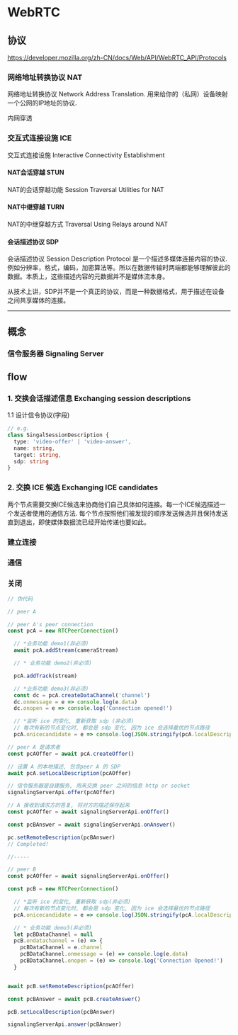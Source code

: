 # WebRTC

## 协议

<https://developer.mozilla.org/zh-CN/docs/Web/API/WebRTC_API/Protocols>

### 网络地址转换协议 NAT 

网络地址转换协议 Network Address Translation. 用来给你的（私网）设备映射一个公网的IP地址的协议.

内网穿透

### 交互式连接设施 ICE 

交互式连接设施 Interactive Connectivity Establishment


#### NAT会话穿越 STUN

NAT的会话穿越功能 Session Traversal Utilities for NAT


#### NAT中继穿越 TURN

NAT的中继穿越方式 Traversal Using Relays around NAT 

#### 会话描述协议 SDP

会话描述协议 Session Description Protocol 是一个描述多媒体连接内容的协议. 例如分辨率，格式，编码，加密算法等。所以在数据传输时两端都能够理解彼此的数据。本质上，这些描述内容的元数据并不是媒体流本身。

从技术上讲，SDP并不是一个真正的协议，而是一种数据格式，用于描述在设备之间共享媒体的连接。

---

## 概念

### 信令服务器 Signaling Server

## flow

### 1. 交换会话描述信息 Exchanging session descriptions

1.1 设计信令协议(字段)

``` ts
// e.g.
class SingalSessionDescription {
  type: 'video-offer' | 'video-answer',
  name: string,
  target: string,
  sdp: string
}


```

### 2. 交换 ICE 候选 Exchanging ICE candidates

两个节点需要交换ICE候选来协商他们自己具体如何连接。每一个ICE候选描述一个发送者使用的通信方法. 每个节点按照他们被发现的顺序发送候选并且保持发送直到退出，即使媒体数据流已经开始传递也要如此。


### 建立连接

### 通信

### 关闭


``` ts
// 伪代码

// peer A

// peer A's peer connection
const pcA = new RTCPeerConnection()

  // *业务功能 demo1(非必须)
  await pcA.addStream(cameraStream)

  // * 业务功能 demo2(非必须)

  pcA.addTrack(stream)

  // *业务功能 demo3(非必须)
  const dc = pcA.createDataChannel('channel')
  dc.onmessage = e => console.log(e.data)
  dc.onopen = e => console.log('Connection opened!')

  // *监听 ice 的变化, 重新获取 sdp (非必须)
  // 每次有新的节点变化时, 都会是 sdp 变化, 因为 ice 会选择最优的节点路径
  pcA.onicecandidate = e => console.log(JSON.stringify(pcA.localDescription /* this is peer A sdp */))

// peer A 是请求者
const pcAOffer = await pcA.createOffer()

// 设置 A 的本地描述, 包含peer A 的 SDP
await pcA.setLocalDescription(pcAOffer)

// 信令服务器是自建服务, 用来交换 peer 之间的信息 http or socket
signalingServerApi.offer(pcAOffer)

// A 接收到请求方的答复, 将对方的描述保存起来
const pcAOffer = await signalingServerApi.onOffer()

const pcBAnswer = await signalingServerApi.onAnswer()

pc.setRemoteDescription(pcBAnswer)
// Completed!

//-----

// peer B
const pcAOffer = await signalingServerApi.onOffer()

const pcB = new RTCPeerConnection()

  // *监听 ice 的变化, 重新获取 sdp(非必须)
  // 每次有新的节点变化时, 都会是 sdp 变化, 因为 ice 会选择最优的节点路径
  pcA.onicecandidate = e => console.log(JSON.stringify(pcA.localDescription /* this is peer A sdp */))

  // * 业务功能 demo3(非必须)
  let pcBDataChannel = null
  pcB.ondatachannel = (e) => {
    pcBDataChannel = e.channel 
    pcBDataChannel.onmessage = (e) => console.log(e.data)
    pcBDataChannel.onopen = (e) => console.log('Connection Opened!')
  }


await pcB.setRemoteDescription(pcAOffer)

const pcBAnswer = await pcB.createAnswer()

pcB.setLocalDescription(pcBAnswer)

signalingServerApi.answer(pcBAnswer)


```